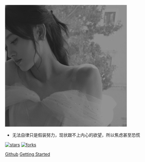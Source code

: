 <img width="400px" src="_media/images/cover.jpg">

- 无法自律只是假装努力，现状跟不上内心的欲望，所以焦虑甚至恐慌

[![stars](https://badgen.net/github/stars/blissleek/Lee-Notes?icon=github&color=4ab8a1)](https://github.com/blissleek/Lee-Notes) [![forks](https://badgen.net/github/forks/blissleek/Lee-Notes?icon=github&color=4ab8a1)](https://github.com/blissleek/Lee-Notes)

[Github](https://github.com/blissleek/Lee-Notes/)
[Getting Started](README.md)



 <!-- 背景图片 --> 
